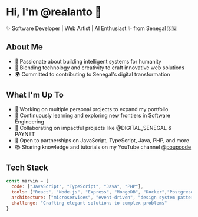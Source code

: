 # Hi, I'm @realanto 👋

✨ Software Developer | Web Artist | AI Enthusiast ✨ from Senegal 🇸🇳

## About Me
- 🚀 Passionate about building intelligent systems for humanity
- 🎨 Blending technology and creativity to craft innovative web solutions
- 🌍 Committed to contributing to Senegal's digital transformation

## What I'm Up To
- 🔭 Working on multiple personal projects to expand my portfolio
- 🌱 Continuously learning and exploring new frontiers in Software Engineering
- 👯 Collaborating on impactful projects like @DIGITAL_SENEGAL & PAYNET
- 🤝 Open to partnerships on JavaScript, TypeScript, Java, PHP, and more
- 📚 Sharing knowledge and tutorials on my YouTube channel [@poupcode](https://www.youtube.com/poupcode)

## Tech Stack
```javascript
const marvin = {
  code: ["JavaScript", "TypeScript", "Java", "PHP"],
  tools: ["React", "Node.js", "Express", "MongoDB", "Docker","Postgresql"],
  architecture: ["microservices", "event-driven", "design system pattern"],
  challenge: "Crafting elegant solutions to complex problems"
}
